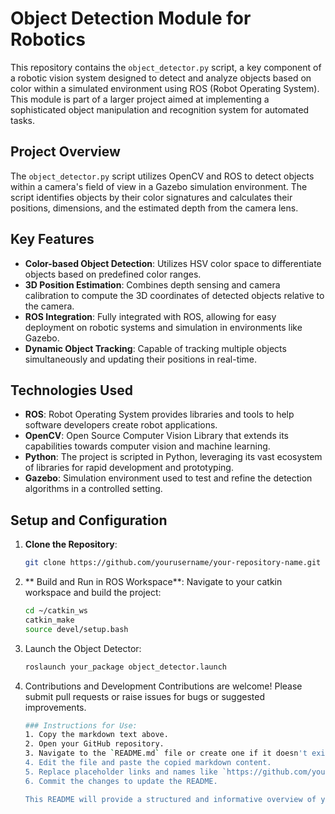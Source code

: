 # Object Detection Module for Robotics

This repository contains the `object_detector.py` script, a key component of a robotic vision system designed to detect and analyze objects based on color within a simulated environment using ROS (Robot Operating System). This module is part of a larger project aimed at implementing a sophisticated object manipulation and recognition system for automated tasks.

## Project Overview

The `object_detector.py` script utilizes OpenCV and ROS to detect objects within a camera's field of view in a Gazebo simulation environment. The script identifies objects by their color signatures and calculates their positions, dimensions, and the estimated depth from the camera lens.

## Key Features

- **Color-based Object Detection**: Utilizes HSV color space to differentiate objects based on predefined color ranges.
- **3D Position Estimation**: Combines depth sensing and camera calibration to compute the 3D coordinates of detected objects relative to the camera.
- **ROS Integration**: Fully integrated with ROS, allowing for easy deployment on robotic systems and simulation in environments like Gazebo.
- **Dynamic Object Tracking**: Capable of tracking multiple objects simultaneously and updating their positions in real-time.

## Technologies Used

- **ROS**: Robot Operating System provides libraries and tools to help software developers create robot applications.
- **OpenCV**: Open Source Computer Vision Library that extends its capabilities towards computer vision and machine learning.
- **Python**: The project is scripted in Python, leveraging its vast ecosystem of libraries for rapid development and prototyping.
- **Gazebo**: Simulation environment used to test and refine the detection algorithms in a controlled setting.

## Setup and Configuration

1. **Clone the Repository**:
   ```bash
   git clone https://github.com/yourusername/your-repository-name.git

2. ** Build and Run in ROS Workspace**: 
   Navigate to your catkin workspace and build the project:
   ```bash
   cd ~/catkin_ws
   catkin_make
   source devel/setup.bash
3. Launch the Object Detector:
   ```bash
   roslaunch your_package object_detector.launch

4. Contributions and Development
   Contributions are welcome! Please submit pull requests or raise issues for bugs or suggested improvements.
   ```bash
   ### Instructions for Use:
   1. Copy the markdown text above.
   2. Open your GitHub repository.
   3. Navigate to the `README.md` file or create one if it doesn't exist.
   4. Edit the file and paste the copied markdown content.
   5. Replace placeholder links and names like `https://github.com/yourusername/your-repository-name.git` and `your_package` with actual data relevant to your project.
   6. Commit the changes to update the README.
   
   This README will provide a structured and informative overview of your object detection module, making it accessible for others to understand its purpose, setup, and usage.
